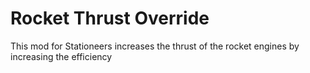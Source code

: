 ﻿# Rocket Thrust Override

This mod for Stationeers increases the thrust of the rocket engines by increasing the efficiency

